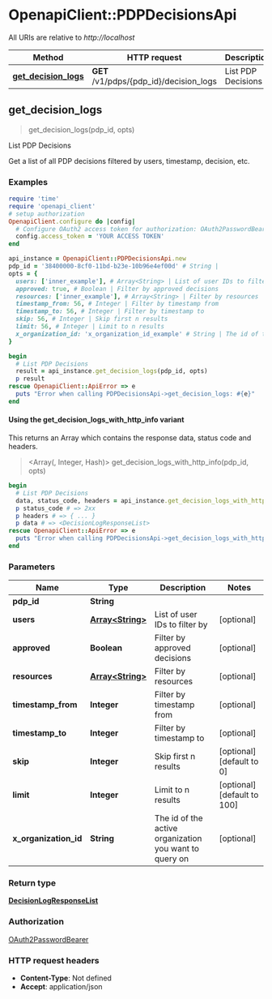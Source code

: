 # OpenapiClient::PDPDecisionsApi

All URIs are relative to *http://localhost*

| Method | HTTP request | Description |
| ------ | ------------ | ----------- |
| [**get_decision_logs**](PDPDecisionsApi.md#get_decision_logs) | **GET** /v1/pdps/{pdp_id}/decision_logs | List PDP Decisions |


## get_decision_logs

> <DecisionLogResponseList> get_decision_logs(pdp_id, opts)

List PDP Decisions

Get a list of all PDP decisions filtered by users, timestamp, decision, etc.

### Examples

```ruby
require 'time'
require 'openapi_client'
# setup authorization
OpenapiClient.configure do |config|
  # Configure OAuth2 access token for authorization: OAuth2PasswordBearer
  config.access_token = 'YOUR ACCESS TOKEN'
end

api_instance = OpenapiClient::PDPDecisionsApi.new
pdp_id = '38400000-8cf0-11bd-b23e-10b96e4ef00d' # String | 
opts = {
  users: ['inner_example'], # Array<String> | List of user IDs to filter by
  approved: true, # Boolean | Filter by approved decisions
  resources: ['inner_example'], # Array<String> | Filter by resources
  timestamp_from: 56, # Integer | Filter by timestamp from
  timestamp_to: 56, # Integer | Filter by timestamp to
  skip: 56, # Integer | Skip first n results
  limit: 56, # Integer | Limit to n results
  x_organization_id: 'x_organization_id_example' # String | The id of the active organization you want to query on
}

begin
  # List PDP Decisions
  result = api_instance.get_decision_logs(pdp_id, opts)
  p result
rescue OpenapiClient::ApiError => e
  puts "Error when calling PDPDecisionsApi->get_decision_logs: #{e}"
end
```

#### Using the get_decision_logs_with_http_info variant

This returns an Array which contains the response data, status code and headers.

> <Array(<DecisionLogResponseList>, Integer, Hash)> get_decision_logs_with_http_info(pdp_id, opts)

```ruby
begin
  # List PDP Decisions
  data, status_code, headers = api_instance.get_decision_logs_with_http_info(pdp_id, opts)
  p status_code # => 2xx
  p headers # => { ... }
  p data # => <DecisionLogResponseList>
rescue OpenapiClient::ApiError => e
  puts "Error when calling PDPDecisionsApi->get_decision_logs_with_http_info: #{e}"
end
```

### Parameters

| Name | Type | Description | Notes |
| ---- | ---- | ----------- | ----- |
| **pdp_id** | **String** |  |  |
| **users** | [**Array&lt;String&gt;**](String.md) | List of user IDs to filter by | [optional] |
| **approved** | **Boolean** | Filter by approved decisions | [optional] |
| **resources** | [**Array&lt;String&gt;**](String.md) | Filter by resources | [optional] |
| **timestamp_from** | **Integer** | Filter by timestamp from | [optional] |
| **timestamp_to** | **Integer** | Filter by timestamp to | [optional] |
| **skip** | **Integer** | Skip first n results | [optional][default to 0] |
| **limit** | **Integer** | Limit to n results | [optional][default to 100] |
| **x_organization_id** | **String** | The id of the active organization you want to query on | [optional] |

### Return type

[**DecisionLogResponseList**](DecisionLogResponseList.md)

### Authorization

[OAuth2PasswordBearer](../README.md#OAuth2PasswordBearer)

### HTTP request headers

- **Content-Type**: Not defined
- **Accept**: application/json

